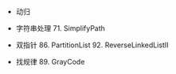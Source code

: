 - 动归

- 字符串处理
  71. SimplifyPath

- 双指针
  86. PartitionList
  92. ReverseLinkedListII

- 找规律
  89. GrayCode